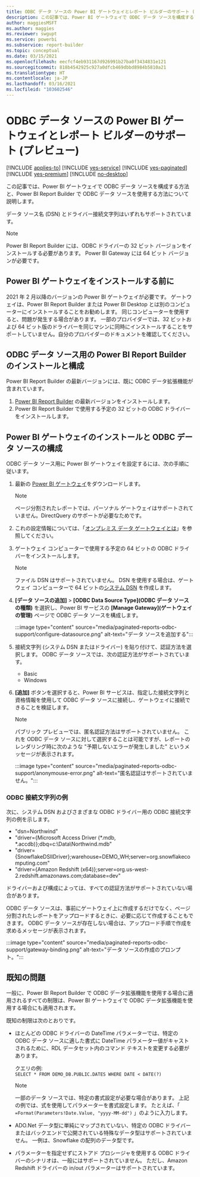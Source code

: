 ```yaml
---
title: ODBC データ ソースの Power BI ゲートウェイとレポート ビルダーのサポート (プレビュー)
description: この記事では、Power BI ゲートウェイで ODBC データ ソースを構成する方法と、Power BI Report Builder で ODBC データ ソースを使用する方法について説明します。
author: maggiesMSFT
ms.author: maggies
ms.reviewer: swgupt
ms.service: powerbi
ms.subservice: report-builder
ms.topic: conceptual
ms.date: 03/15/2021
ms.openlocfilehash: eecfcf4eb931167d926991b27ba0f3434831e121
ms.sourcegitcommit: 818b4542925c927a0dfcb469dbbd8984b5810a21
ms.translationtype: HT
ms.contentlocale: ja-JP
ms.lasthandoff: 03/16/2021
ms.locfileid: "103602546"
---
```

# <a name="power-bi-gateway-and-report-builder-support-for-odbc-data-sources-preview"></a>ODBC データ ソースの Power BI ゲートウェイとレポート ビルダーのサポート (プレビュー)


[!INCLUDE [applies-to](../includes/applies-to.md)] [!INCLUDE [yes-service](../includes/yes-service.md)] [!INCLUDE [yes-paginated](../includes/yes-paginated.md)] [!INCLUDE [yes-premium](../includes/yes-premium.md)] [!INCLUDE [no-desktop](../includes/no-desktop.md)] 

この記事では、Power BI ゲートウェイで ODBC データ ソースを構成する方法と、Power BI Report Builder で ODBC データ ソースを使用する方法について説明します。

データ ソース名 (DSN) とドライバー接続文字列はいずれもサポートされています。 

>[!NOTE]
>Power BI Report Builder には、ODBC ドライバーの 32 ビット バージョンをインストールする必要があります。 Power BI Gateway には 64 ビット バージョンが必要です。

## <a name="before-you-install-the-power-bi-gateway"></a>Power BI ゲートウェイをインストールする前に

2021 年 2 月以降のバージョンの Power BI ゲートウェイが必要です。 ゲートウェイは、Power BI Report Builder または Power BI Desktop とは別のコンピューターにインストールすることをお勧めします。  同じコンピューターを使用すると、問題が発生する場合があります。 一部のプロバイダーでは、32 ビットおよび 64 ビット版のドライバーを同じマシンに同時にインストールすることをサポートしていません。自分のプロバイダーのドキュメントを確認してください。

## <a name="install-configure-power-bi-report-builder-for-odbc-data-source"></a>ODBC データ ソース用の Power BI Report Builder のインストールと構成

Power BI Report Builder の最新バージョンには、既に ODBC データ拡張機能が含まれています。

1.  [Power BI Report Builder](https://www.microsoft.com/download/details.aspx?id=58158) の最新バージョンをインストールします。
2.  Power BI Report Builder で使用する予定の 32 ビットの ODBC ドライバーをインストールします。

## <a name="install-power-bi-gateway-configure-odbc-data-sources"></a>Power BI ゲートウェイのインストールと ODBC データ ソースの構成

ODBC データ ソース用に Power BI ゲートウェイを設定するには、次の手順に従います。

1.  最新の [Power BI ゲートウェイ](https://powerbi.microsoft.com/gateway)をダウンロードします。

    >[!NOTE]
    >ページ分割されたレポートでは、パーソナル ゲートウェイはサポートされていません。DirectQuery のサポートが必要なためです。

2.  これの設定情報については、「[オンプレミス データ ゲートウェイとは](../connect-data/service-gateway-onprem.md)」を参照してください。
3.  ゲートウェイ コンピューターで使用する予定の 64 ビットの ODBC ドライバーをインストールします。

    >[!NOTE]
    >ファイル DSN はサポートされていません。 DSN を使用する場合は、ゲートウェイ コンピューターで 64 ビットの[システム DSN](/previous-versions/windows/desktop/odbc/dn170519(v=vs.85)) を作成します。

1. **[データ ソースの追加]**  >   **[ODBC Data Source Type]\(ODBC データ ソースの種類\)** を選択し、Power BI サービスの **[Manage Gateway]\(ゲートウェイの管理\)** ページで ODBC データ ソースを構成します。

    :::image type="content" source="media/paginated-reports-odbc-support/configure-datasource.png" alt-text="データ ソースを追加する":::

1. 接続文字列 (システム DSN またはドライバー) を貼り付けて、認証方法を選択します。 ODBC データ ソースでは、次の認証方法がサポートされています。

    - Basic
    - Windows

1. **[追加]** ボタンを選択すると、Power BI サービスは、指定した接続文字列と資格情報を使用して ODBC データ ソースに接続し、ゲートウェイに接続できることを検証します。

    >[!NOTE]
    >パブリック プレビューでは、匿名認証方法はサポートされていません。 これを ODBC データ ソースに対して選択することは可能ですが、レポートのレンダリング時に次のような "予期しないエラーが発生しました" というメッセージが表示されます。

    :::image type="content" source="media/paginated-reports-odbc-support/anonymouse-error.png" alt-text="匿名認証はサポートされていません。":::

### <a name="odbc-connection-string-examples"></a>ODBC 接続文字列の例

次に、システム DSN およびさまざまな ODBC ドライバー用の ODBC 接続文字列の例を示します。

- "dsn=Northwind"
- "driver={Microsoft Access Driver (*.mdb, *.accdb)};dbq=c:\Data\Northwind.mdb"
- "driver={SnowflakeDSIIDriver};warehouse=DEMO_WH;server=<span>org.snowflakecomputing</span>.com"
- "driver={Amazon Redshift (x64)};server=<span>org.us-west-2.redshift.amazonaws</span>.com;database=dev"

ドライバーおよび構成によっては、すべての認証方法がサポートされていない場合があります。

ODBC データ ソースは、事前にゲートウェイ上に作成するだけでなく、ページ分割されたレポートをアップロードするときに、必要に応じて作成することもできます。 ODBC データ ソースが存在しない場合は、アップロード手順で作成を求めるメッセージが表示されます。

:::image type="content" source="media/paginated-reports-odbc-support/gateway-binding.png" alt-text="データ ソースの作成のプロンプト。":::

## <a name="known-issues"></a>既知の問題

一般に、Power BI Report Builder で ODBC データ拡張機能を使用する場合に適用されるすべての制限は、Power BI ゲートウェイで ODBC データ拡張機能を使用する場合にも適用されます。

既知の制限は次のとおりです。

- ほとんどの ODBC ドライバーの DateTime パラメーターでは、特定の ODBC データ ソースに適した書式に DateTime パラメーター値がキャストされるために、RDL データセット内のコマンド テキストを変更する必要があります。  

    クエリの例:  
    ```SELECT * FROM DEMO_DB.PUBLIC.DATES WHERE DATE < DATE(?)```

    >[!NOTE]
    >一部のデータ ソースでは、特定の書式設定が必要な場合があります。 上記の例では、式を使用してパラメーターを書式設定します。 たとえば、「 `=Format(Parameters!Date.Value, "yyyy-MM-dd")` 」のように入力します。

- <span>ADO.Net</span> データ型に単純にマップされていない、特定の ODBC ドライバーまたはバックエンドで公開されている特殊なデータ型はサポートされていません。 一例は、Snowflake の配列のデータ型です。
- パラメーターを指定せずにストアド プロシージャを使用する ODBC ドライバーのシナリオは、一般にはサポートされていません。 ただし、Amazon Redshift ドライバーの in/out パラメーターはサポートされています。